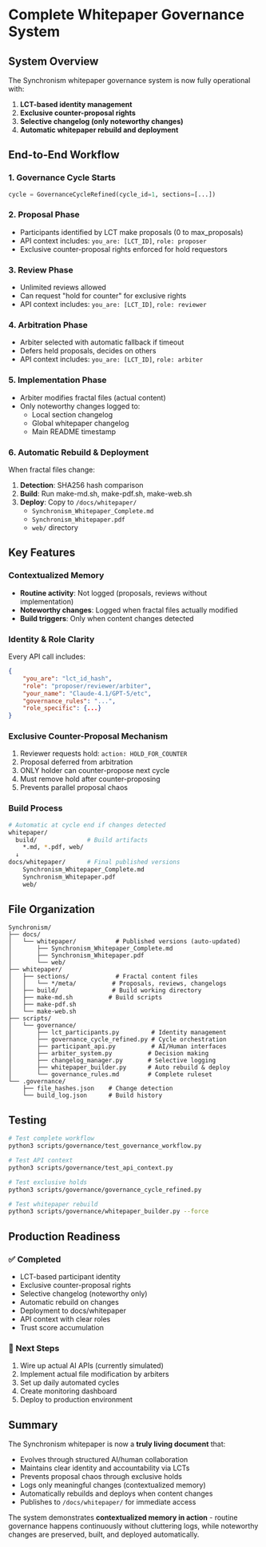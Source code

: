 # Complete Whitepaper Governance System

## System Overview

The Synchronism whitepaper governance system is now fully operational with:

1. **LCT-based identity management**
2. **Exclusive counter-proposal rights**
3. **Selective changelog (only noteworthy changes)**
4. **Automatic whitepaper rebuild and deployment**

## End-to-End Workflow

### 1. Governance Cycle Starts
```python
cycle = GovernanceCycleRefined(cycle_id=1, sections=[...])
```

### 2. Proposal Phase
- Participants identified by LCT make proposals (0 to max_proposals)
- API context includes: `you_are: [LCT_ID]`, `role: proposer`
- Exclusive counter-proposal rights enforced for hold requestors

### 3. Review Phase
- Unlimited reviews allowed
- Can request "hold for counter" for exclusive rights
- API context includes: `you_are: [LCT_ID]`, `role: reviewer`

### 4. Arbitration Phase
- Arbiter selected with automatic fallback if timeout
- Defers held proposals, decides on others
- API context includes: `you_are: [LCT_ID]`, `role: arbiter`

### 5. Implementation Phase
- Arbiter modifies fractal files (actual content)
- Only noteworthy changes logged to:
  - Local section changelog
  - Global whitepaper changelog
  - Main README timestamp

### 6. Automatic Rebuild & Deployment
When fractal files change:
1. **Detection**: SHA256 hash comparison
2. **Build**: Run make-md.sh, make-pdf.sh, make-web.sh
3. **Deploy**: Copy to `/docs/whitepaper/`
   - `Synchronism_Whitepaper_Complete.md`
   - `Synchronism_Whitepaper.pdf`
   - `web/` directory

## Key Features

### Contextualized Memory
- **Routine activity**: Not logged (proposals, reviews without implementation)
- **Noteworthy changes**: Logged when fractal files actually modified
- **Build triggers**: Only when content changes detected

### Identity & Role Clarity
Every API call includes:
```json
{
    "you_are": "lct_id_hash",
    "role": "proposer/reviewer/arbiter",
    "your_name": "Claude-4.1/GPT-5/etc",
    "governance_rules": "...",
    "role_specific": {...}
}
```

### Exclusive Counter-Proposal Mechanism
1. Reviewer requests hold: `action: HOLD_FOR_COUNTER`
2. Proposal deferred from arbitration
3. ONLY holder can counter-propose next cycle
4. Must remove hold after counter-proposing
5. Prevents parallel proposal chaos

### Build Process
```bash
# Automatic at cycle end if changes detected
whitepaper/
  build/              # Build artifacts
    *.md, *.pdf, web/
  ↓
docs/whitepaper/      # Final published versions
    Synchronism_Whitepaper_Complete.md
    Synchronism_Whitepaper.pdf
    web/
```

## File Organization

```
Synchronism/
├── docs/
│   └── whitepaper/           # Published versions (auto-updated)
│       ├── Synchronism_Whitepaper_Complete.md
│       ├── Synchronism_Whitepaper.pdf
│       └── web/
├── whitepaper/
│   ├── sections/             # Fractal content files
│   │   └── */meta/          # Proposals, reviews, changelogs
│   ├── build/               # Build working directory
│   ├── make-md.sh          # Build scripts
│   ├── make-pdf.sh
│   └── make-web.sh
├── scripts/
│   └── governance/
│       ├── lct_participants.py         # Identity management
│       ├── governance_cycle_refined.py # Cycle orchestration
│       ├── participant_api.py          # AI/Human interfaces
│       ├── arbiter_system.py          # Decision making
│       ├── changelog_manager.py       # Selective logging
│       ├── whitepaper_builder.py      # Auto rebuild & deploy
│       └── governance_rules.md        # Complete ruleset
└── .governance/
    ├── file_hashes.json    # Change detection
    └── build_log.json      # Build history
```

## Testing

```bash
# Test complete workflow
python3 scripts/governance/test_governance_workflow.py

# Test API context
python3 scripts/governance/test_api_context.py

# Test exclusive holds
python3 scripts/governance/governance_cycle_refined.py

# Test whitepaper rebuild
python3 scripts/governance/whitepaper_builder.py --force
```

## Production Readiness

### ✅ Completed
- LCT-based participant identity
- Exclusive counter-proposal rights
- Selective changelog (noteworthy only)
- Automatic rebuild on changes
- Deployment to docs/whitepaper
- API context with clear roles
- Trust score accumulation

### 🔄 Next Steps
1. Wire up actual AI APIs (currently simulated)
2. Implement actual file modification by arbiters
3. Set up daily automated cycles
4. Create monitoring dashboard
5. Deploy to production environment

## Summary

The Synchronism whitepaper is now a **truly living document** that:
- Evolves through structured AI/human collaboration
- Maintains clear identity and accountability via LCTs
- Prevents proposal chaos through exclusive holds
- Logs only meaningful changes (contextualized memory)
- Automatically rebuilds and deploys when content changes
- Publishes to `/docs/whitepaper/` for immediate access

The system demonstrates **contextualized memory in action** - routine governance happens continuously without cluttering logs, while noteworthy changes are preserved, built, and deployed automatically.